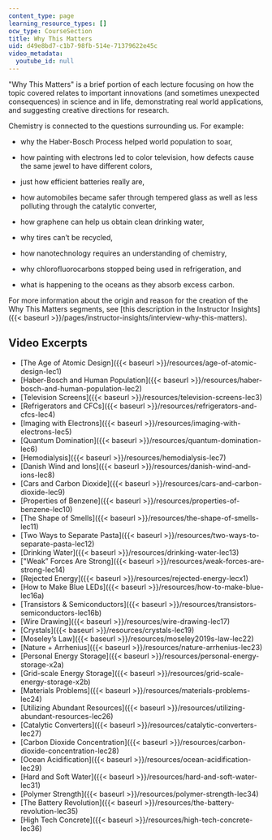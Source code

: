 ```yaml
---
content_type: page
learning_resource_types: []
ocw_type: CourseSection
title: Why This Matters
uid: d49e8bd7-c1b7-98fb-514e-71379622e45c
video_metadata:
  youtube_id: null
---
```


"Why This Matters" is a brief portion of each lecture focusing on how the topic covered relates to important innovations (and sometimes unexpected consequences) in science and in life, demonstrating real world applications, and suggesting creative directions for research.

Chemistry is connected to the questions surrounding us. For example:

*   why the Haber-Bosch Process helped world population to soar,
*   how painting with electrons led to color television, how defects cause the same jewel to have different colors,
*   just how efficient batteries really are,
*   how automobiles became safer through tempered glass as well as less polluting through the catalytic converter,
*   how graphene can help us obtain clean drinking water,
*   why tires can’t be recycled,
*   how nanotechnology requires an understanding of chemistry,

*   why chlorofluorocarbons stopped being used in refrigeration, and
*   what is happening to the oceans as they absorb excess carbon.

For more information about the origin and reason for the creation of the Why This Matters segments, see [this description in the Instructor Insights]({{< baseurl >}}/pages/instructor-insights/interview-why-this-matters).

Video Excerpts
--------------

*   [The Age of Atomic Design]({{< baseurl >}}/resources/age-of-atomic-design-lec1)
*   [Haber-Bosch and Human Population]({{< baseurl >}}/resources/haber-bosch-and-human-population-lec2)
*   [Television Screens]({{< baseurl >}}/resources/television-screens-lec3)
*   [Refrigerators and CFCs]({{< baseurl >}}/resources/refrigerators-and-cfcs-lec4)
*   [Imaging with Electrons]({{< baseurl >}}/resources/imaging-with-electrons-lec5)
*   [Quantum Domination]({{< baseurl >}}/resources/quantum-domination-lec6)
*   [Hemodialysis]({{< baseurl >}}/resources/hemodialysis-lec7)
*   [Danish Wind and Ions]({{< baseurl >}}/resources/danish-wind-and-ions-lec8)
*   [Cars and Carbon Dioxide]({{< baseurl >}}/resources/cars-and-carbon-dioxide-lec9)
*   [Properties of Benzene]({{< baseurl >}}/resources/properties-of-benzene-lec10)
*   [The Shape of Smells]({{< baseurl >}}/resources/the-shape-of-smells-lec11)
*   [Two Ways to Separate Pasta]({{< baseurl >}}/resources/two-ways-to-separate-pasta-lec12)
*   [Drinking Water]({{< baseurl >}}/resources/drinking-water-lec13)
*   ["Weak” Forces Are Strong]({{< baseurl >}}/resources/weak-forces-are-strong-lec14)
*   [Rejected Energy]({{< baseurl >}}/resources/rejected-energy-lecx1)
*   [How to Make Blue LEDs]({{< baseurl >}}/resources/how-to-make-blue-lec16a)
*   [Transistors & Semiconductors]({{< baseurl >}}/resources/transistors-semiconductors-lec16b)
*   [Wire Drawing]({{< baseurl >}}/resources/wire-drawing-lec17)
*   [Crystals]({{< baseurl >}}/resources/crystals-lec19)
*   [Moseley’s Law]({{< baseurl >}}/resources/moseley2019s-law-lec22)
*   [Nature + Arrhenius]({{< baseurl >}}/resources/nature-arrhenius-lec23)
*   [Personal Energy Storage]({{< baseurl >}}/resources/personal-energy-storage-x2a)
*   [Grid-scale Energy Storage]({{< baseurl >}}/resources/grid-scale-energy-storage-x2b)
*   [Materials Problems]({{< baseurl >}}/resources/materials-problems-lec24)
*   [Utilizing Abundant Resources]({{< baseurl >}}/resources/utilizing-abundant-resources-lec26)
*   [Catalytic Converters]({{< baseurl >}}/resources/catalytic-converters-lec27)
*   [Carbon Dioxide Concentration]({{< baseurl >}}/resources/carbon-dioxide-concentration-lec28)
*   [Ocean Acidification]({{< baseurl >}}/resources/ocean-acidification-lec29)
*   [Hard and Soft Water]({{< baseurl >}}/resources/hard-and-soft-water-lec31)
*   [Polymer Strength]({{< baseurl >}}/resources/polymer-strength-lec34)
*   [The Battery Revolution]({{< baseurl >}}/resources/the-battery-revolution-lec35)
*   [High Tech Concrete]({{< baseurl >}}/resources/high-tech-concrete-lec36)